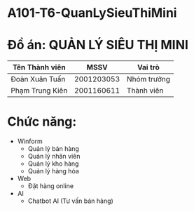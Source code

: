 # A101-T6-QuanLySieuThiMini

# Đồ án: QUẢN LÝ SIÊU THỊ MINI

|Tên Thành viên| MSSV |Vai trò  |
|----------|-----|-----|
| Đoàn Xuân Tuấn | 2001203053 |Nhóm trưởng |
| Phạm Trung Kiên | 2001160611|Thành viên  |


# Chức năng:
* Winform
   * Quản lý bán hàng
   * Quản lý nhân viên
   * Quản lý kho hàng
   * Quản lý hàng hóa
* Web
   * Đặt hàng online
* AI
  * Chatbot AI (Tư vấn bán hàng)

